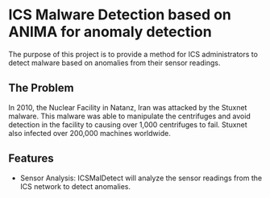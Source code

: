 # ICS Malware Detection based on ANIMA for anomaly detection

The purpose of this project is to provide a method for ICS administrators to detect malware based on anomalies from their sensor readings. 
## The Problem

In 2010, the Nuclear Facility in Natanz, Iran was attacked by the Stuxnet malware. This malware was able to manipulate the centrifuges and avoid detection in the facility to causing over 1,000 centrifuges to fail. Stuxnet also infected over 200,000 machines worldwide. 

## Features
* Sensor Analysis: ICSMalDetect will analyze the sensor readings from the ICS network to detect anomalies.

